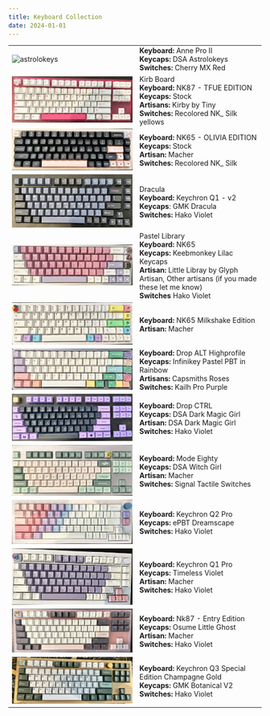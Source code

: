 ```yaml
---
title: Keyboard Collection
date: 2024-01-01
---
```


|||
|-|-|
| ![astrolokeys](https://imgur.com/4H0NF51.png) | **Keyboard:** Anne Pro II <br> **Keycaps:** DSA Astrolokeys <br> **Switches:** Cherry MX Red |
| ![kirb board](/assets/images/keyboards/keeb01.JPG) | Kirb Board <br> **Keyboard:** NK87 - TFUE EDITION <br> **Keycaps:** Stock <br> **Artisans:** Kirby by Tiny <br> **Switches:** Recolored NK_ Silk yellows |
| ![NK65 Olivia](/assets/images/keyboards/keeb02.JPG) | **Keyboard:** NK65 - OLIVIA EDITION <br> **Keycaps:** Stock <br> **Artisan:** Macher <br> **Switches:** Recolored NK_ Silk |
| ![Dracula](/assets/images/keyboards/keeb03.JPG) | Dracula <br> **Keyboard:** Keychron Q1 - v2 <br> **Keycaps**: GMK Dracula <br> **Switches:** Hako Violet |
| ![Pastel Library](/assets/images/keyboards/keeb04.JPG) | Pastel Library <br> **Keyboard:** NK65 <br> **Keycaps:** Keebmonkey Lilac Keycaps <br> **Artisan:** Little Libray by Glyph Artisan, Other artisans (if you made these let me know) <br> **Switches** Hako Violet <br> |
| ![NK65 Milkshake](/assets/images/keyboards/keeb07.JPG) | **Keyboard:** NK65 Milkshake Edition <br> **Artisan:** Macher |
| ![Pastel Rainbow](/assets/images/keyboards/keeb06.JPG) | **Keyboard:** Drop ALT Highprofile <br> **Keycaps:** Infinikey Pastel PBT in Rainbow <br> **Artisans:** Capsmiths Roses <br> **Switches:** Kailh Pro Purple |
| ![Dark Magic Girl](/assets/images/keyboards/keeb05.JPG) | **Keyboard:** Drop CTRL <br> **Keycaps:** DSA Dark Magic Girl <br> **Artisan:** DSA Dark Magic Girl <br> **Switches:** Hako Violet |
| ![DSA Witch Girl](/assets/images/keyboards/keeb09.JPG) | **Keyboard:** Mode Eighty <br> **Keycaps:** DSA Witch Girl <br> **Artisan:** Macher <br> **Switches:** Signal Tactile Switches |
| ![Dreamscape](/assets/images/keyboards/keeb10.JPG) | **Keyboard:** Keychron Q2 Pro <br> **Keycaps:** ePBT Dreamscape <br> **Switches:** Hako Violet |
| ![Violet](/assets/images/keyboards/keeb11.JPG) | **Keyboard:** Keychron Q1 Pro <br> **Keycaps:** Timeless Violet <br> **Artisan:** Macher <br> **Switches:** Hako Violet |
| ![Little Ghost](/assets/images/keyboards/keeb12.JPG) | **Keyboard:** Nk87 - Entry Edition <br> **Keycaps:** Osume Little Ghost <br> **Artisan:** Macher <br> **Switches:** Hako Violet |
| ![Botanical](/assets/images/keyboards/keeb13.JPG) | **Keyboard:** Keychron Q3 Special Edition Champagne Gold <br> **Keycaps:** GMK Botanical V2 <br> **Switches:** Hako Violet |
